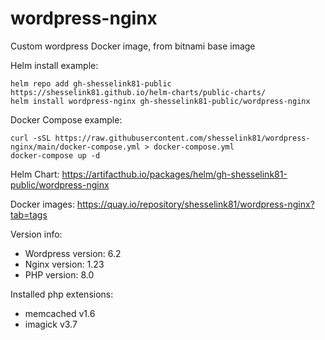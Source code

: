 # wordpress-nginx

Custom wordpress Docker image, from bitnami base image

Helm install example:

```console
helm repo add gh-shesselink81-public https://shesselink81.github.io/helm-charts/public-charts/
helm install wordpress-nginx gh-shesselink81-public/wordpress-nginx
```

Docker Compose example:

```console
curl -sSL https://raw.githubusercontent.com/shesselink81/wordpress-nginx/main/docker-compose.yml > docker-compose.yml
docker-compose up -d
```

Helm Chart:
<https://artifacthub.io/packages/helm/gh-shesselink81-public/wordpress-nginx>

Docker images:
<https://quay.io/repository/shesselink81/wordpress-nginx?tab=tags>

Version info:

* Wordpress version:  6.2
* Nginx version:      1.23
* PHP version:        8.0

Installed php extensions:

* memcached v1.6
* imagick v3.7
